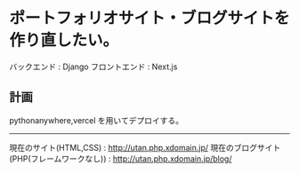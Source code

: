 # ポートフォリオサイト・ブログサイトを作り直したい。

バックエンド : Django
フロントエンド : Next.js

## 計画

pythonanywhere,vercel を用いてデプロイする。

---

現在のサイト(HTML,CSS) : http://utan.php.xdomain.jp/
現在のブログサイト(PHP(フレームワークなし)) : http://utan.php.xdomain.jp/blog/
